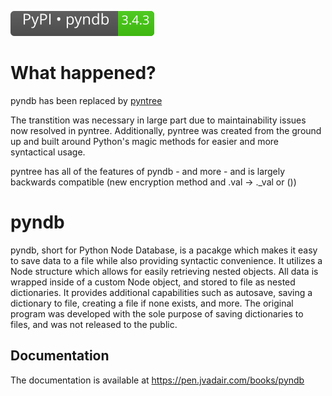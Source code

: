 [![PyPI version pyndb](https://raw.githubusercontent.com/jvadair/pyndb/main/github_assets/pypi_badge.svg)](https://pypi.org/project/pyndb/)
# What happened?
pyndb has been replaced by [pyntree](https://github.com/jvadair/pyntree)

The transtition was necessary in large part due to maintainability issues now resolved in pyntree. Additionally, pyntree was created from the ground up and built around Python's magic methods for easier and more syntactical usage.

pyntree has all of the features of pyndb - and more - and is largely backwards compatible (new encryption method and .val -> .\_val or ())

# pyndb
pyndb, short for Python Node Database, is a pacakge which makes it easy to save data to a file while also providing syntactic convenience. It utilizes a Node structure which allows for easily retrieving nested objects. All data is wrapped inside of a custom Node object, and stored to file as nested dictionaries. It  provides additional capabilities such as autosave, saving a dictionary to file, creating a file if none exists, and more. The original program was developed with  the sole purpose of saving dictionaries to files, and was not released to the public.

## Documentation
The documentation is available at <https://pen.jvadair.com/books/pyndb>
